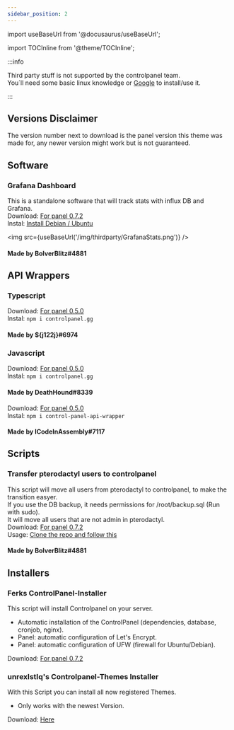 ```yaml
---
sidebar_position: 2
---
```


import useBaseUrl from '@docusaurus/useBaseUrl';

import TOCInline from '@theme/TOCInline';

:::info

Third party stuff is not supported by the controlpanel team.  
You´ll need some basic linux knowledge or [Google](https://google.com) to install/use it.

:::

<TOCInline toc={toc} />

## Versions Disclaimer
The version number next to download is the panel version this theme was made for, any newer version might work but is not guaranteed.

## Software

### Grafana Dashboard
This is a standalone software that will track stats with influx DB and Grafana.  
Download: [For panel 0.7.2](https://github.com/EBG-PW/ControlPanel.gg-Stats-and-Scripts)  
Instal: [Install Debian / Ubuntu](https://github.com/EBG-PW/ControlPanel.gg-Stats-and-Scripts#setup-on-ubuntudebian)  

<img src={useBaseUrl('/img/thirdparty/GrafanaStats.png')} />

#### Made by BolverBlitz#4881

## API Wrappers

### Typescript
Download: [For panel 0.5.0](https://www.npmjs.com/package/controlpanel.gg)  
Instal: `npm i controlpanel.gg`

#### Made by ${j122j}#6974

### Javascript 
Download: [For panel 0.5.0](https://www.npmjs.com/package/control-panel-api-wrapper)  
Instal: `npm i controlpanel.gg`

#### Made by DeathHound#8339

Download: [For panel 0.5.0](https://www.npmjs.com/package/controlpanel-api)  
Instal: `npm i control-panel-api-wrapper`

#### Made by ICodeInAssembly#7117

## Scripts

### Transfer pterodactyl users to controlpanel
This script will move all users from pterodactyl to controlpanel, to make the transition easyer.  
If you use the DB backup, it needs permissions for /root/backup.sql (Run with sudo).  
It will move all users that are not admin in pterodactyl.  
Download: [For panel 0.7.2](https://github.com/EBG-PW/ControlPanel.gg-Stats-and-Scripts/blob/main/scripts/tran_users.js)  
Usage: [Clone the repo and follow this](https://github.com/EBG-PW/ControlPanel.gg-Stats-and-Scripts#skript-transfer-users)

#### Made by BolverBlitz#4881

## Installers

### Ferks ControlPanel-Installer
This script will install Controlpanel on your server.  
- Automatic installation of the ControlPanel (dependencies, database, cronjob, nginx).  
- Panel: automatic configuration of Let's Encrypt.  
- Panel: automatic configuration of UFW (firewall for Ubuntu/Debian).  
  
Download: [For panel 0.7.2](https://github.com/Ferks-FK/ControlPanel-Installer)  

### unrexIstIq's Controlpanel-Themes Installer
With this Script you can install all now registered Themes.
- Only works with the newest Version.

Download: [Here](https://github.com/dxrknxs/Controlpanel-Themes)
